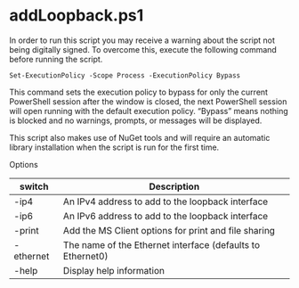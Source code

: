 # addLoopback.ps1

In order to run this script you may receive a warning about the script not being digitally signed.  To overcome this, execute the following command before running the script.

`Set-ExecutionPolicy -Scope Process -ExecutionPolicy Bypass`

This command sets the execution policy to bypass for only the current PowerShell session after the window is closed, the next PowerShell session will open running with the default execution policy. “Bypass” means nothing is blocked and no warnings, prompts, or messages will be displayed.

This script also makes use of NuGet tools and will require an automatic library installation when the script is run for the first time.

Options

switch | Description
----- | -----
-ip4|An IPv4 address to add to the loopback interface
-ip6|An IPv6 address to add to the loopback interface
-print|Add the MS Client options for print and file sharing
-ethernet|The name of the Ethernet interface (defaults to Ethernet0)
-help|Display help information
    

